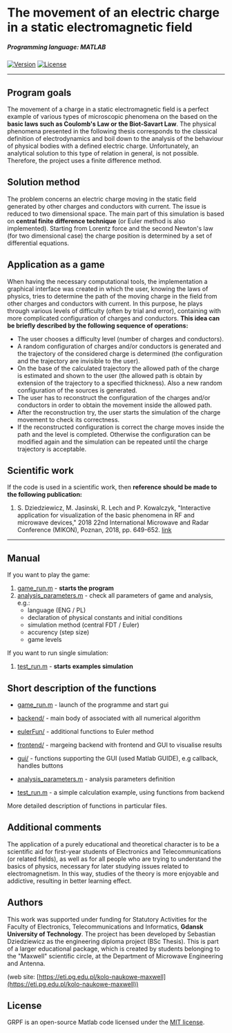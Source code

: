 # The movement of an electric charge in a static electromagnetic field

##### Programming language: MATLAB

[![Version](https://img.shields.io/badge/version-1.0-green.svg)](README.md) [![License](https://img.shields.io/badge/license-MIT-blue.svg)](http://opensource.org/licenses/MIT)

---

## Program goals

The movement of a charge in a static electromagnetic field is a perfect example of various types of microscopic phenomena on the based on the **basic laws such as Coulomb's Law or the Biot-Savart Law**. The physical phenomena presented in the following thesis corresponds to the classical definition of electrodynamics and boil down to the analysis of the behaviour of physical bodies with a defined electric charge. Unfortunately, an analytical solution to this type of relation in general, is not possible. Therefore, the project uses a finite difference method.

## Solution method

The problem concerns an electric charge moving in the static field generated by other charges and conductors with current. The issue is reduced to two dimensional space. The main part of this simulation is based on **central finite difference technique** (or Euler method is also implemented). Starting from Lorentz force and the second Newton's law (for two dimensional case) the charge position is determined by a set of differential equations.

## Application as a game

When having the necessary computational tools, the implementation a graphical interface was created in which the user, knowing the laws of physics, tries to determine the path of the moving charge in the field from other charges and conductors with current. In this purpose, he plays through various levels of difficulty (often by trial and error), containing with more complicated configuration of charges and conductors. **This idea can be briefly described by the following sequence of operations:**

- The user chooses a difficulty level (number of charges and conductors).
- A random configuration of charges and/or conductors is generated and the trajectory of the considered charge is determined (the configuration and the trajectory are invisible to the user).
- On the base of the calculated trajectory the allowed path of the charge is estimated and shown to the user (the allowed path is obtain by extension of the trajectory to a specified thickness). Also a new random configuration of the sources is generated.
- The user has to reconstruct the configuration of the charges and/or conductors in order to obtain the movement inside the allowed path.
- After the reconstruction try, the user starts the simulation of the charge movement to check its correctness.
- If the reconstructed configuration is correct the charge moves inside the path and the level is completed. Otherwise the configuration can be modified again and the simulation can be repeated until the charge trajectory is acceptable.

## Scientific work
If the code is used in a scientific work, then **reference should be made to the following publication:** 
1. S. Dziedziewicz, M. Jasinski, R. Lech and P. Kowalczyk, "Interactive application for visualization of the basic phenomena in RF and microwave devices," 2018 22nd International Microwave and Radar Conference (MIKON), Poznan, 2018, pp. 649-652. [link](https://ieeexplore.ieee.org/document/8405315)

---
## Manual
If you want to play the game:
1. [game_run.m](game_run.m) - **starts the program**
2. [analysis_parameters.m](analysis_parameters.m) - check all parameters of game and analysis, e.g.:
    * language (ENG / PL)
    * declaration of physical constants and initial conditions
    * simulation method (central FDT / Euler)
    * accurency (step size)
    * game levels
        
If you want to run single simulation: 
1. [test_run.m](game_run.m) - **starts examples simulation**
 
## Short description of the functions
- [game_run.m](game_run.m) - launch of the programme and start gui
- [backend/](backend/) - main body of associated with all numerical algorithm 
- [eulerFun/](eulerFun/) - additional functions to Euler method
- [frontend/](frontend/) - margeing backend with frontend and GUI to visualise results
- [gui/](gui/) - functions supporting the GUI (used Matlab GUIDE), e.g callback, handles buttons
- [analysis_parameters.m](analysis_parameters.m) - analysis parameters definition


- [test_run.m](test_run.m) - a simple calculation example, using functions from backend


More detailed description of functions in particular files.

## Additional comments

The application of a purely educational and theoretical character is to be a scientific aid for first-year students of Electronics and Telecommunications (or related fields), as well as for all people who are trying to understand the basics of physics, necessary for later studying issues related to electromagnetism. In this way, studies of the theory is more enjoyable and addictive, resulting in better learning effect.

## Authors

This work was supported under funding for Statutory Activities for the Faculty of Electronics, Telecommunications and Informatics, **Gdansk University of Technology**. The project has been developed by Sebastian Dziedziewicz as the engineering diploma project (BSc Thesis). This is part of a larger educational package, which is created by students belonging to the "Maxwell" scientific circle, at the Department of Microwave Engineering and Antenna.

(web site: [https://eti.pg.edu.pl/kolo-naukowe-maxwell](https://eti.pg.edu.pl/kolo-naukowe-maxwell))

## License
GRPF is an open-source Matlab code licensed under the [MIT license](LICENSE.md).
